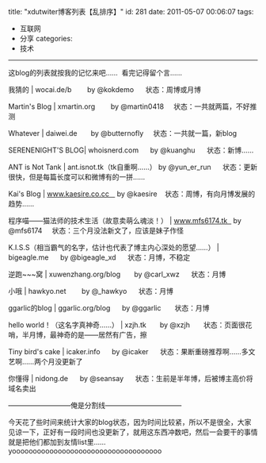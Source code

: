 title: "xdutwiter博客列表【乱排序】"
id: 281
date: 2011-05-07 00:06:07
tags: 
- 互联网
- 分享
categories: 
- 技术
---

这blog的列表就按我的记忆来吧……  看完记得留个言……

我猜的 | wocai.de/b        by @kokdemo      状态：周博或月博<!--more-->

Martin's Blog | xmartin.org        by @martin0418     状态：一共就两篇，不好推测

Whatever | daiwei.de       by @butternofly     状态：一共就一篇，新blog

SERENENIGHT'S BLOG| whoisnerd.com      by @kuanghu      状态：新博……

ANT is Not Tank | ant.isnot.tk（tk自重啊……） by @yun_er_run      状态：更新很快，但是每篇长度可以和微博有的一拼……

Kai's Blog | www.kaesire.co.cc    by @kaesire    状态：周博，有向月博发展的趋势……

程序喵——猫法师的技术生活（故意卖萌么魂淡！） | www.mfs6174.tk   by @mfs6174     状态：三个月没法新文了，应该是妹子作怪

K.I.S.S（相当霸气的名字，估计也代表了博主内心深处的愿望……） | bigeagle.me      by @bigeagle_xd      状态：月博，不稳定

逆跑~~~窝 | xuwenzhang.org/blog       by @carl_xwz      状态：月博

小哦 | hawkyo.net        by @_hawkyo      状态：月博

ggarlic的blog | ggarlic.org/blog      by @ggarlic       状态：月博

hello world！（这名字真神奇……） | xzjh.tk       by @xzjh       状态：页面很花哨，半月博，最神奇的是——居然有广告，擦

Tiny bird's cake | icaker.info      by @icaker      状态：果断重磅推荐啊……多文艺啊……两个月没更新了

你懂得 | nidong.de      by @seansay      状态：生前是半年博，后被博主高价将域名卖出

—————————俺是分割线———————————

今天花了些时间来统计大家的blog状态，因为时间比较紧，所以不是很全，大家见谅一下，正好有一段时间也没更新了，就用这东西冲数吧，然后一会要干的事情就是把他们都加到友情list里……yoooooooooooooooooooooooooooooooooooo